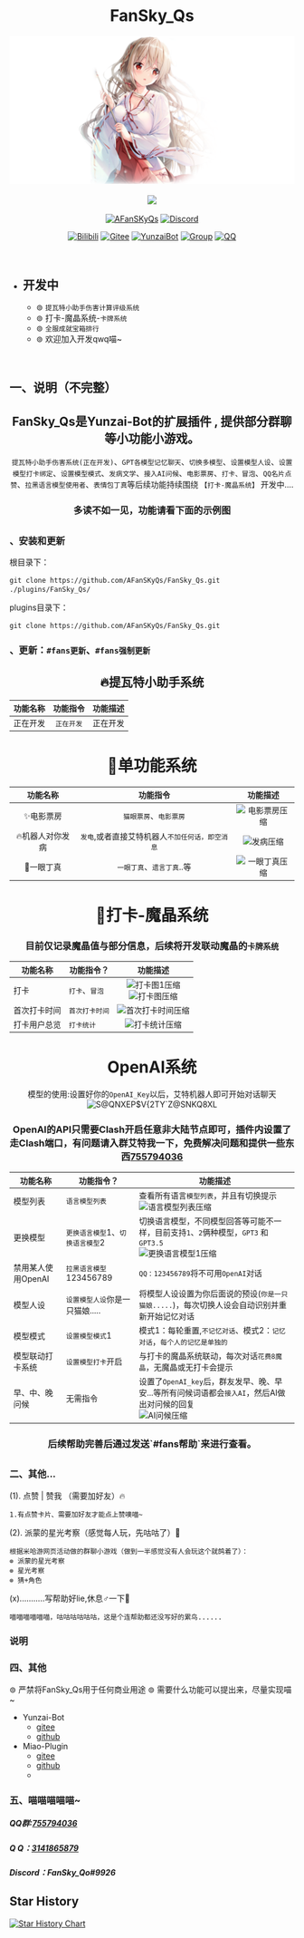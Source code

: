 <div align="center">
<h1>FanSky_Qs</h1>
<!--   <img src="https://i.imgtg.com/2023/02/11/cmxuS.png" alt="BgImg"> -->
  <img src="https://raw.githubusercontent.com/AFanSKyQs/AFanSKyQs/main/acg.png" alt="BgImg">
  </a>
<br><br><img src="https://count.getloli.com/get/@:fansky_qs?theme=asoul" /> <br>

[![AFanSKyQs](https://img.shields.io/badge/GitHub_AFanSKyQs-yellowgreen?logo=github)](https://github.com/AFanSKyQs)
[![Discord](https://img.shields.io/badge/Discord_FanSky_Qo-blueviolet?logo=discord)](https://twitter.com/lilianlee90/)
<!-- [![GitHub](https://img.shields.io/badge/GitHub-FanSky_Qs-black?style=flat-square&logo=github)](https://github.com/AFanSKyQs/FanSky_Qs) -->
[![Bilibili](https://img.shields.io/badge/Bilibili_繁星灬守护-ff69b4?logo=bilibili)](https://space.bilibili.com/400618772)
[![Gitee](https://img.shields.io/badge/Gitee？那是什么鸭~-blueviolet?style=flat-square&logo=gitee)](https://gitee.com/FanSky_Qs)
[![YunzaiBot](https://img.shields.io/badge/Yunzai-v3.0.0-9cf?style=flat-square&logo=dependabot)](https://gitee.com/Le-niao/Yunzai-Bot) [![Group](https://img.shields.io/badge/Q群-755794036-red?style=flat-square&logo=GroupMe&logoColor=important)](https://jq.qq.com/?_wv=1027&k=I2HCxKdM) [![QQ](https://img.shields.io/badge/QQ-3141865879-success?style=flat-square&logo=tencent-qq)](https://res.abeim.cn/api/qq/?qq=3141865879) 

</div>

<br>

* ## 开发中
   - ⊚ `提瓦特小助手伤害计算评级系统`
   - ⊚ 打卡-魔晶系统-`卡牌系统`
   - ⊚ `全服成就宝箱排行`
   - ⊚ 欢迎加入开发qwq喵~


<br>

## 一、说明（不完整）
<div align="center">
  <h2>FanSky_Qs是Yunzai-Bot的扩展插件 , 提供部分群聊等小功能小游戏。</h2>

`提瓦特小助手伤害系统(正在开发)`、`GPT各模型记忆聊天`、`切换多模型`、`设置模型人设`、`设置模型打卡绑定`、`设置模型模式`、`发病文学`、`接入AI问候`、`电影票房`、`打卡、冒泡`、`QQ名片点赞`、`拉黑语言模型使用者`、`表情包丁真`等后续功能持续围绕 `【打卡-魔晶系统】` 开发中....
  
  </div>


<div align="center">
<h3>多读不如一见，功能请看下面的示例图</h3>
  </div>
  
  ##
  
### 、安装和更新
根目录下：
```
git clone https://github.com/AFanSKyQs/FanSky_Qs.git ./plugins/FanSky_Qs/
```
plugins目录下：
```
git clone https://github.com/AFanSKyQs/FanSky_Qs.git
```
### 、更新：`#fans更新`、`#fans强制更新`

##

<div align="center">
  
  <h2>🔥提瓦特小助手系统</h2>
  
| 功能名称  | 功能指令 |功能描述 |
| :-------------: | :-------------: |:-------------: |
| 正在开发 | `正在开发`|正在开发|
 </div>
 
 ##

<div align="center">
  
  <h1>🌟单功能系统</h1>
  
| 功能名称  | 功能指令 |功能描述 |
| :-------------: | :-------------: |:-------------: |
| ✨电影票房  | `猫眼票房`、`电影票房`  | ![电影票房压缩](https://user-images.githubusercontent.com/59954030/224909906-8b4756e0-dc76-4be8-b7fa-edf989cc28d6.png)|
| 🔥机器人对你发病  | `发电`,或者直接艾特机器人`不加任何话，即空消息`  | ![发病压缩](https://user-images.githubusercontent.com/59954030/224910000-884d6a3c-a693-4878-b704-c633ef69616a.png)|
| 🌱一眼丁真  | `一眼丁真`、`遗言丁真`..等  | ![一眼丁真压缩](https://user-images.githubusercontent.com/59954030/224910023-34e717b4-aa61-41c1-a2e8-1f4f68fc9535.png)|
  
 </div>
 
##

<div align="center">
  <h1>🌼打卡-魔晶系统</h1>
  
### 目前仅记录魔晶值与部分信息，后续将开发联动魔晶的`卡牌系统`
  
| 功能名称 | 功能指令？ |功能描述 |
| ------------- | ------------- |:-------------: |
| 打卡  | `打卡`、`冒泡`  |![打卡图1压缩](https://user-images.githubusercontent.com/59954030/224912018-1fb61980-ddd3-4341-a195-9e98042a05bb.png)<br>![打卡图压缩](https://user-images.githubusercontent.com/59954030/224912447-e22e0475-18e4-4b69-a61b-cdb1a9a335e1.png)|
| 首次打卡时间  | `首次打卡时间`  | ![首次打卡时间压缩](https://user-images.githubusercontent.com/59954030/224911605-1c1f9c3a-534d-4483-84d5-6ad0f8636ec7.png)|
| 打卡用户总览  | `打卡统计` |![打卡统计压缩](https://user-images.githubusercontent.com/59954030/224911909-7cecf7ca-f238-438c-a536-a42565da4a59.png)|
  
 </div>
 
##

<div align="center">
  <h1> OpenAI系统 </h1>
  
模型的使用:设置好你的`OpenAI_Key`以后，艾特机器人即可开始对话聊天<br>![S@QNXEP$V{2TY`Z@SNKQ8XL](https://user-images.githubusercontent.com/59954030/224913376-7a6a0ca0-9d5e-48c7-a687-8f85e6ac56c3.png)
  
  ### OpenAI的API只需要Clash开启任意非大陆节点即可，插件内设置了走Clash端口，有问题请入群艾特我一下，免费解决问题和提供一些东西[755794036](https://jq.qq.com/?_wv=1027&k=I2HCxKdM)
  
 
| 功能名称 | 功能指令？ |功能描述 |
| ------------- | ------------- |------------- |
|  模型列表 | `语言模型列表`  | 查看所有语言`模型列表`，并且有切换提示<br> ![语言模型列表压缩](https://user-images.githubusercontent.com/59954030/224918129-6b0d664d-bf6a-497a-a7de-20b0af1e71e6.png)|
| 更换模型  | `更换语言模型`1、`切换语言模型`2  | 切换语言模型，不同模型回答等可能不一样，目前支持`1`、`2`俩种模型，`GPT3` 和 `GPT3.5`<br>![更换语言模型1压缩](https://user-images.githubusercontent.com/59954030/224918515-c3f71f57-2bd1-4b02-bf10-fb2efbf2c6e3.png)|
| 禁用某人使用OpenAI  | `拉黑语言模型`123456789  | `QQ：123456789`将不可用`OpenAI`对话 |
| 模型人设  | `设置模型人设`你是一只猫娘.....  | 将模型人设设置为你后面说的预设(`你是一只猫娘.....`)，每次切换人设会自动识别并重新开始记忆对话 |
|  模型模式 | `设置模型模式`1  | 模式1：每轮重置,`不记忆对话`、模式2：`记忆对话`，`每个人的记忆是单独的` |
| 模型联动打卡系统|`设置模型打卡`开启  | 与打卡的魔晶系统联动，每次对话`花费8魔晶`，无魔晶或无打卡会提示  |
| 早、中、晚问候|无需指令  | 设置了`OpenAI_key`后，群友发早、晚、早安...等所有问候词语都会`接入AI`，然后AI做出对问候的回复<br>![AI问候压缩](https://user-images.githubusercontent.com/59954030/224919065-3ca33e2d-5644-4c40-8f76-a87ce7f384fc.png)|

 </div>
 
<div align="center">
  <h3> 后续帮助完善后通过发送`#fans帮助`来进行查看。 </h3>
  </div>

##

### 二、其他...       
(1). 点赞 | 赞我 （需要加好友）🔥

    1.有点赞卡片、需要加好友才能点上赞噢喵~

    
(2). 派蒙的星光考察（感觉每人玩，先咕咕了）🌟

    根据米哈游网页活动做的群聊小游戏（做到一半感觉没有人会玩这个就鸽着了）：
    ⊚ 派蒙的星光考察
    ⊚ 星光考察
    ⊚ 猜+角色
    
       
(x)...........写帮助好lie,休息♂一下🥝

    喵喵喵喵喵喵，咕咕咕咕咕咕，这是个连帮助都还没写好的累鸟......


### 说明



### 四、其他

⊚ 严禁将FanSky_Qs用于任何商业用途
⊚ 需要什么功能可以提出来，尽量实现喵~
* Yunzai-Bot
   - [gitee](https://gitee.com/Le-niao/Yunzai-Bot)
   - [github](https://github.com/Le-niao/Yunzai-Bot)
* Miao-Plugin
   - [gitee](https://github.com/yoimiya-kokomi/miao-plugin)
   - [github](https://github.com/yoimiya-kokomi/miao-plugin)
   - 
### 五、喵喵喵喵喵~

##### QQ群:[755794036](https://jq.qq.com/?_wv=1027&k=I2HCxKdM)
##### Q Q：[3141865879](https://res.abeim.cn/api/qq/?qq=3141865879)
##### Discord：FanSky_Qo#9926

## Star History

[![Star History Chart](https://api.star-history.com/svg?repos=AFanSKyQs/FanSky_Qs&type=Date)](https://star-history.com/#AFanSKyQs/FanSky_Qs&Date)

